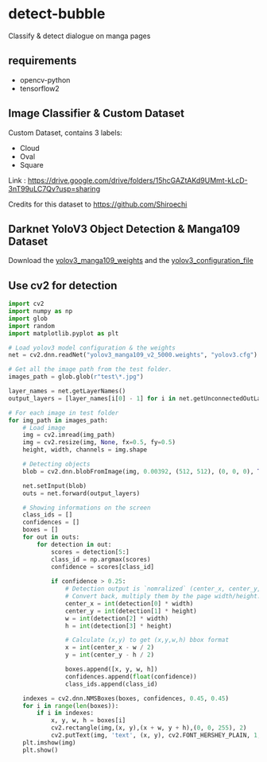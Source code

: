 # detect-bubble
Classify & detect dialogue on manga pages

## requirements
- opencv-python
- tensorflow2

## Image Classifier & Custom Dataset
Custom Dataset, contains 3 labels: 
- Cloud
- Oval
- Square

Link : https://drive.google.com/drive/folders/15hcGAZtAKd9UMmt-kLcD-3nT99uLC7Qv?usp=sharing

Credits for this dataset to https://github.com/Shiroechi

## Darknet YoloV3 Object Detection & Manga109 Dataset
Download the [yolov3_manga109_weights](https://drive.google.com/file/d/1-8A9wdYlCb5V6nX5HzYS_FByXTR1bD9X/view?usp=sharing) and the [yolov3_configuration_file](https://github.com/AlexeyAB/darknet/blob/master/cfg/yolov3.cfg)

## Use cv2 for detection

```py
import cv2
import numpy as np
import glob
import random
import matplotlib.pyplot as plt

# Load yolov3 model configuration & the weights
net = cv2.dnn.readNet("yolov3_manga109_v2_5000.weights", "yolov3.cfg")

# Get all the image path from the test folder.
images_path = glob.glob(r"test\*.jpg")

layer_names = net.getLayerNames()
output_layers = [layer_names[i[0] - 1] for i in net.getUnconnectedOutLayers()]

# For each image in test folder
for img_path in images_path:
    # Load image
    img = cv2.imread(img_path)
    img = cv2.resize(img, None, fx=0.5, fy=0.5)
    height, width, channels = img.shape

    # Detecting objects
    blob = cv2.dnn.blobFromImage(img, 0.00392, (512, 512), (0, 0, 0), True, crop=False)

    net.setInput(blob)
    outs = net.forward(output_layers)

    # Showing informations on the screen
    class_ids = []
    confidences = []
    boxes = []
    for out in outs:
        for detection in out:
            scores = detection[5:]
            class_id = np.argmax(scores)
            confidence = scores[class_id]
            
            if confidence > 0.25:
                # Detection output is `nomralized` (center_x, center_y, width, height)
                # Convert back, multiply them by the page width/height.
                center_x = int(detection[0] * width)
                center_y = int(detection[1] * height)
                w = int(detection[2] * width)
                h = int(detection[3] * height)

                # Calculate (x,y) to get (x,y,w,h) bbox format
                x = int(center_x - w / 2)
                y = int(center_y - h / 2)

                boxes.append([x, y, w, h])
                confidences.append(float(confidence))
                class_ids.append(class_id)

    indexes = cv2.dnn.NMSBoxes(boxes, confidences, 0.45, 0.45)
    for i in range(len(boxes)):
        if i in indexes:
            x, y, w, h = boxes[i]
            cv2.rectangle(img,(x, y),(x + w, y + h),(0, 0, 255), 2)
            cv2.putText(img, 'text', (x, y), cv2.FONT_HERSHEY_PLAIN, 1, (0, 0, 255), 1)
    plt.imshow(img)
    plt.show()
```
